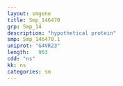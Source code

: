 ```yaml
---
layout: smgene
title: Smp_146470
grp: Smp_14
description: "hypothetical protein"
smp: Smp_146470.1
uniprot: "G4VR23"
length:   963
cdd: "ns"
kk: ns
categories: sm
---
```

